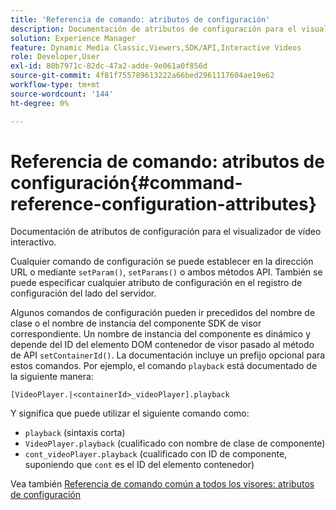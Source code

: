 ```yaml
---
title: 'Referencia de comando: atributos de configuración'
description: Documentación de atributos de configuración para el visualizador de vídeo interactivo.
solution: Experience Manager
feature: Dynamic Media Classic,Viewers,SDK/API,Interactive Videos
role: Developer,User
exl-id: 80b7971c-82dc-47a2-adde-9e061a0f856d
source-git-commit: 4f81f755789613222a66bed2961117604ae19e62
workflow-type: tm+mt
source-wordcount: '144'
ht-degree: 0%

---
```


# Referencia de comando: atributos de configuración{#command-reference-configuration-attributes}

Documentación de atributos de configuración para el visualizador de vídeo interactivo.

Cualquier comando de configuración se puede establecer en la dirección URL o mediante `setParam()`, `setParams()` o ambos métodos API. También se puede especificar cualquier atributo de configuración en el registro de configuración del lado del servidor.

Algunos comandos de configuración pueden ir precedidos del nombre de clase o el nombre de instancia del componente SDK de visor correspondiente. Un nombre de instancia del componente es dinámico y depende del ID del elemento DOM contenedor de visor pasado al método de API `setContainerId()`. La documentación incluye un prefijo opcional para estos comandos. Por ejemplo, el comando `playback` está documentado de la siguiente manera:

`[VideoPlayer.|<containerId>_videoPlayer].playback`

Y significa que puede utilizar el siguiente comando como:

* `playback` (sintaxis corta)
* `VideoPlayer.playback` (cualificado con nombre de clase de componente)
* `cont_videoPlayer.playback` (cualificado con ID de componente, suponiendo que `cont` es el ID del elemento contenedor)

Vea también [Referencia de comando común a todos los visores: atributos de configuración](../../../r-html5-viewer-20-cmdref-configattrib/r-html5-viewer-20-cmdref-configattrib.md#concept-850e0f2c49b949deb7cfbfd330d329bd)
